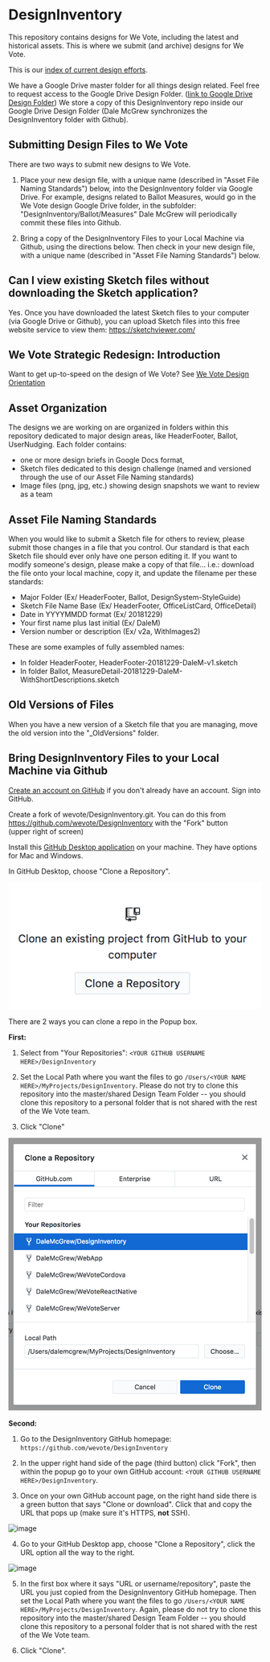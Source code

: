 # DesignInventory
This repository contains designs for We Vote, including the latest and historical assets. This is where we submit (and archive) designs for We Vote.

This is our [index of current design efforts](https://docs.google.com/spreadsheets/d/1Pi1SRrniuKOdbRWQgWWIxAyddkrLl73nn21wAhvblUw/edit).

We have a Google Drive master folder for all things design related. Feel free to request access to the Google Drive Design Folder. ([link to Google Drive Design Folder](https://drive.google.com/drive/u/0/folders/0BwSkwvLXQCocQlhhVzF2U2FfZXc)) We store a copy of this DesignInventory repo inside our Google Drive Design Folder (Dale McGrew synchronizes the DesignInventory folder with Github). 

## Submitting Design Files to We Vote
There are two ways to submit new designs to We Vote.

1. Place your new design file, with a unique name (described in "Asset File Naming Standards") below, into the DesignInventory folder via Google Drive. For example, designs related to Ballot Measures, would go in the We Vote design Google Drive folder, in the subfolder: "DesignInventory/Ballot/Measures" Dale McGrew will periodically commit these files into Github.

1. Bring a copy of the DesignInventory Files to your Local Machine via Github, using the directions below. Then check in your new design file, with a unique name (described in "Asset File Naming Standards") below.

## Can I view existing Sketch files without downloading the Sketch application?
Yes. Once you have downloaded the latest Sketch files to your computer (via Google Drive or Github), you can upload Sketch files into this free website service to view them: https://sketchviewer.com/

## We Vote Strategic Redesign: Introduction
Want to get up-to-speed on the design of We Vote? See [We Vote Design Orientation](docs/DESIGN_ORIENTATION.md)

## Asset Organization
The designs we are working on are organized in folders within this repository dedicated to major design areas, like HeaderFooter, Ballot, UserNudging. Each folder contains:

- one or more design briefs in Google Docs format, 
- Sketch files dedicated to this design challenge (named and versioned through the use of our Asset File Naming standards)
- Image files (png, jpg, etc.) showing design snapshots we want to review as a team

## Asset File Naming Standards
When you would like to submit a Sketch file for others to review, please submit those changes in a file that you control. Our standard is that each Sketch file should ever only have one person editing it. If you want to modify someone's design, please make a copy of that file... i.e.: download the file onto your local machine, copy it, and update the filename per these standards:

- Major Folder (Ex/ HeaderFooter, Ballot, DesignSystem-StyleGuide)
- Sketch File Name Base (Ex/ HeaderFooter, OfficeListCard, OfficeDetail)
- Date in YYYYMMDD format (Ex/ 20181229)
- Your first name plus last initial (Ex/ DaleM)
- Version number or description (Ex/ v2a, WithImages2)

These are some examples of fully assembled names:

- In folder HeaderFooter, HeaderFooter-20181229-DaleM-v1.sketch
- In folder Ballot, MeasureDetail-20181229-DaleM-WithShortDescriptions.sketch

## Old Versions of Files
When you have a new version of a Sketch file that you are managing, move the old version into the "_OldVersions" folder.

## Bring DesignInventory Files to your Local Machine via Github

[Create an account on GitHub](https://github.com/join) if you don't already have an account. Sign into GitHub.

Create a fork of wevote/DesignInventory.git. You can do this from https://github.com/wevote/DesignInventory with the "Fork" button  
(upper right of screen)

Install this [GitHub Desktop application](https://help.github.com/desktop/guides/getting-started-with-github-desktop/installing-github-desktop/) on your machine. They have options for Mac and Windows.

In GitHub Desktop, choose "Clone a Repository".

![ScreenShot](docs/images/CloneARepository.png)


There are 2 ways you can clone a repo in the Popup box.


**First:**

1. Select from "Your Repositories": `<YOUR GITHUB USERNAME HERE>/DesignInventory`

2. Set the Local Path where you want the files to go `/Users/<YOUR NAME HERE>/MyProjects/DesignInventory`. Please do not try to clone this repository into the master/shared Design Team Folder -- you should clone this repository to a personal folder that is not shared with the rest of the We Vote team.

3. Click "Clone"

![ScreenShot](docs/images/CloneARepositoryPopup.png)



**Second:**

1. Go to the DesignInventory GitHub homepage: `https://github.com/wevote/DesignInventory`

2. In the upper right hand side of the page (third button) click "Fork", then within the popup go to your own GitHub account: `<YOUR GITHUB USERNAME HERE>/DesignInventory`.

3. Once on your own GitHub account page, on the right hand side there is a green button that says "Clone or download". Click that and copy the URL that pops up (make sure it's HTTPS, **not** SSH).

![image](https://user-images.githubusercontent.com/38788967/50496041-327ced00-09fb-11e9-94c1-2bf97acd6b51.png)

4. Go to your GitHub Desktop app, choose "Clone a Repository", click the URL option all the way to the right.

![image](https://user-images.githubusercontent.com/38788967/50496052-43c5f980-09fb-11e9-8010-5c59ab407049.png)

5. In the first box where it says "URL or username/repository", paste the URL you just copied from the DesignInventory GitHub homepage. Then set the Local Path where you want the files to go `/Users/<YOUR NAME HERE>/MyProjects/DesignInventory`. Again, please do not try to clone this repository into the master/shared Design Team Folder -- you should clone this repository to a personal folder that is not shared with the rest of the We Vote team.

6. Click "Clone".
